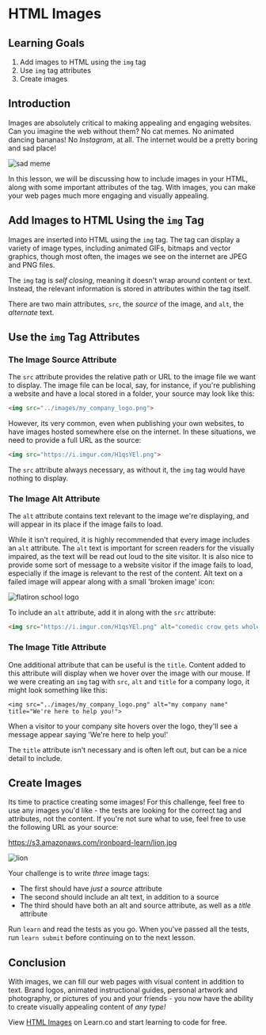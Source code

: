 # HTML Images

## Learning Goals

1. Add images to HTML using the `img` tag
2. Use `img` tag attributes
3. Create images

## Introduction

Images are absolutely critical to making appealing and engaging websites. Can
you imagine the web without them? No cat memes. No animated dancing bananas! No
_Instagram_, at all. The internet would be a pretty boring and sad place!

![sad meme](https://s3.amazonaws.com/ironboard-learn/sad_meme.jpg)

In this lesson, we will be discussing how to include images in your HTML, along
with some important attributes of the tag. With images, you can make your web
pages much more engaging and visually appealing.

## Add Images to HTML Using the `img` Tag

Images are inserted into HTML using the `img` tag. The tag can display a variety
of image types, including animated GIFs, bitmaps and vector graphics, though
most often, the images we see on the internet are JPEG and PNG files.

The `img` tag is _self closing_, meaning it doesn't wrap around content or text.
Instead, the relevant information is stored in attributes within the tag itself.

There are two main attributes, `src`, the _source_ of the image, and `alt`, the
_alternate_ text.

## Use the `img` Tag Attributes

### The Image Source Attribute

The `src` attribute provides the relative path or URL to the image file we want
to display.  The image file can be local, say, for instance, if you're
publishing a website and have a local stored in a folder, your source may look
like this:

```html
<img src="../images/my_company_logo.png">
```

However, its very common, even when publishing your own websites, to have images
hosted somewhere else on the internet. In these situations, we need to provide a
full URL as the source:

```html
<img src="https://i.imgur.com/H1qsYEl.png">
```

The `src` attribute always necessary, as without it, the `img` tag would have
nothing to display.

### The Image Alt Attribute

The `alt` attribute contains text relevant to the image we're displaying, and
will appear in its place if the image fails to load.

While it isn't required, it is highly recommended that every image includes an
`alt` attribute. The `alt` text is important for screen readers for the visually
impaired, as the text will be read out loud to the site visitor. It is also nice
to provide some sort of message to a website visitor if the image fails to load,
especially if the image is relevant to the rest of the content.  Alt text on a
failed image will appear along with a small 'broken image' icon:

<img src="http://blog.flatironschool.com/wp-content/uploads/2015/03/FS_Circle_Slashes-150x150.png" alt="flatiron school logo">

To include an `alt` attribute, add it in along with the `src` attribute:

```html
<img src="https://i.imgur.com/H1qsYEl.png" alt="comedic crow gets wholesome support">
```

### The Image Title Attribute

One additional attribute that can be useful is the `title`. Content added to
this attribute will display when we hover over the image with our mouse. If we
were creating an `img` tag with `src`, `alt` and `title` for a company logo, it
might look something like this:

```
<img src="../images/my_company_logo.png" alt="my company name" title="We're here to help you!">
```

When a visitor to your company site hovers over the logo, they'll see a message
appear saying 'We're here to help you!'

The `title` attribute isn't necessary and is often left out, but can be a nice
detail to include.

## Create Images

Its time to practice creating some images! For this challenge, feel free to use
any images you'd like - the tests are looking for the correct tag and
attributes, not the content.  If you're not sure what to use, feel free to use
the following URL as your source:

https://s3.amazonaws.com/ironboard-learn/lion.jpg

![lion](https://s3.amazonaws.com/ironboard-learn/lion.jpg)

Your challenge is to write _three_ image tags:

* The first should have _just_ a _source_ attribute
* The second should include an alt text, in addition to a source
* The third should have both an alt and source attribute, as well as a _title_ attribute

Run `learn` and read the tests as you go.  When you've passed all the tests, run
`learn submit` before continuing on to the next lesson.

## Conclusion

With images, we can fill our web pages with visual content in addition to text.
Brand logos, animated instructional guides, personal artwork and photography, or
pictures of you and your friends - you now have the ability to create visually
appealing content of _any type!_

<p data-visibility='hidden'>View <a href='https://learn.co/lessons/html-images' title='HTML Images'>HTML Images</a> on Learn.co and start learning to code for free.</p>
